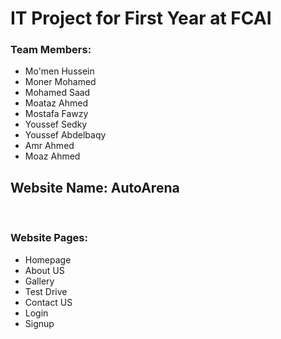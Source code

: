 <h1>IT Project for First Year at FCAI</h1>
<div>
  <h3>Team Members:</h3>
  <ul>
    <li>Mo'men Hussein</li>
    <li>Moner Mohamed</li>
    <li>Mohamed Saad</li>
    <li>Moataz Ahmed</li>
    <li>Mostafa Fawzy</li>
    <li>Youssef Sedky</li>
    <li>Youssef Abdelbaqy</li>
    <li>Amr Ahmed</li>
    <li>Moaz Ahmed</li>
  </ul>
</div>
<h2>Website Name: <b>AutoArena</b></h2>
<br>
<h3>Website Pages:</h3>
<ul>
  <li>Homepage</li>
  <li>About US</li>
  <li>Gallery</li>
  <li>Test Drive</li>
  <li>Contact US</li>
  <li>Login</li>
  <li>Signup</li>
</ul>

